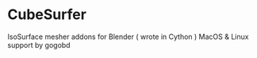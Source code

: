 CubeSurfer
==========

IsoSurface mesher addons for Blender ( wrote in Cython )
MacOS & Linux support by gogobd
